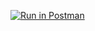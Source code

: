 [![Run in Postman](https://run.pstmn.io/button.svg)](https://app.getpostman.com/run-collection/01680824bfe6bb0ca4f7)
